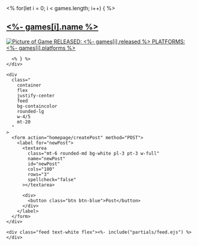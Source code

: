   <div class="mx-8 w-full">
    <div
      class="
        p-10
        grid grid-cols-1
        sm:grid-cols-1
        md:grid-cols-1
        lg:grid-cols-2
        xl:grid-cols-3
        2xl:grid-cols-4
        gap-5
        content-center
        overflow-hidden
      "
    >
      <% for(let i = 0; i < games.length; i++) { %>
      <div
        class="
          bg-containcolor
          overflow-hidden
          shadow-lg
          rounded-3xl
          p-4
          transform
          transition
          duration-500
          hover:scale-105
        "
      >
        <a href="/<%- games[i].id %>">
          <h2 class="text-fontcs text-4xl py-2 minHeight-50">
            <%- games[i].name %>
          </h2>
          <img
            class="object-cover h-48 w-full"
            src="<%- games[i].img %>"
            alt="Picture of Game"
          />
          <span class="text-white">RELEASED: <%- games[i].released %></span>
          <span class="text-white block"
            >PLATFORMS: <%- games[i].platforms %></span
          >
        </a>
      </div>

      <% } %>
    </div>

    <div
      class="
        container
        flex
        justify-center
        feed
        bg-containcolor
        rounded-lg
        w-4/5
        mt-20
      "
    >
      <form action="homepage/createPost" method="POST">
        <label for="newPost">
          <textarea
            class="mt-6 rounded-md bg-white pl-3 pt-3 w-full"
            name="newPost"
            id="newPost"
            cols="100"
            rows="3"
            spellcheck="false"
          ></textarea>

          <div>
            <button class="btn btn-blue">Post</button>
          </div>
        </label>
      </form>
    </div>

    <div class="feed text-white flex"><%- include("partials/feed.ejs") %></div>

  </div>
</div>

